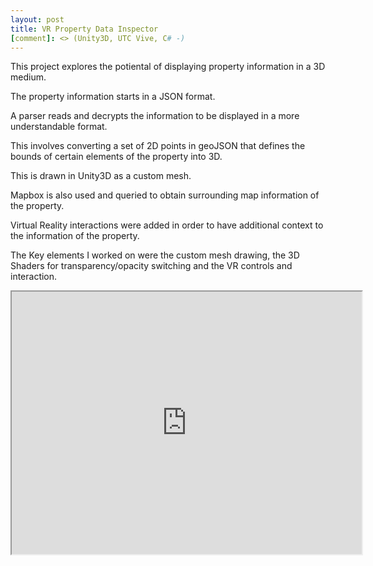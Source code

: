 ```yaml
---
layout: post
title: VR Property Data Inspector
[comment]: <> (Unity3D, UTC Vive, C# -)
---
```


This project explores the potiental of displaying property information in a 3D medium.
 
The property information starts in a JSON format.

A parser reads and decrypts the information to be displayed in a more understandable format.

This involves converting a set of 2D points in geoJSON that defines the bounds of certain elements of the property into 3D.

This is drawn in Unity3D as a custom mesh.

Mapbox is also used and queried to obtain surrounding map information of the property.

Virtual Reality interactions were added in order to have additional context to the information of the property.

The Key elements I worked on were the custom mesh drawing, the 3D Shaders for transparency/opacity switching and the VR controls and interaction.


[comment]: <> (VR Property Demo)
<iframe width="560" height="420" src="https://www.youtube.com/watch?v=dHYoUD4EKs4"></iframe>

